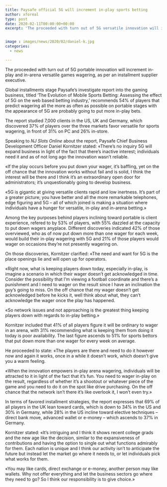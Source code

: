 ```yaml
---
title: Paysafe official 5G will increment in-play sports betting
author: xforeal 
type: post
date: 2020-02-11T00:00:00+00:00
excerpt: 'The proceeded with turn out of 5G versatile innovation will increment in-play and in-arena portable games wagering, as per an installment supplier executive '


image : images/news/2020/02/daniel-k.jpg
categories:
  - news

---
```

The proceeded with turn out of 5G portable innovation will increment in-play and in-arena versatile games wagering, as per an installment supplier executive.

Global installments stage Paysafe&rsquo;s investigate report into the gaming business, titled &lsquo;The Evolution of Mobile Sports Betting: Assessing the effect of 5G on the web based betting industry,&#8217; recommends 54&percnt; of players that predict wagering all the more as often as possible on portable stages with the appearance of 5G are probably going to put more in-play bets.

The report studied 7,000 clients in the US, UK and Germany, which discovered 37&percnt; of players over the three markets favor versatile for sports wagering, in front of 31&percnt; on PC and 26&percnt; in-store.

Speaking to _NJ Slots Online_ about the report, Paysafe Chief Business Development Officer Daniel Kornitzer stated: &#171;There&rsquo;s no inquiry 5G will expand business in light of the fact that there&rsquo;s inactive interest; individuals need it and as of not long ago the innovation wasn&rsquo;t reliable.

&#171;If the play occurs before you put down your wager, it&rsquo;s baffling, yet on the off chance that the innovation works without fail and is solid, I think the interest will be there and I think it&rsquo;s an extraordinary open door for administrators; it&rsquo;s unquestionably going to develop business.

&#171;5G is gigantic at giving versatile clients rapid and low inertness. It&rsquo;s part of a greater picture; you have better and all the more remarkable telephones, edge figuring and 5G &ndash; all of which joined is making a situation where individuals have a hunger for versatile, in-play and in-arena betting.&#187;

Among the key purposes behind players inclining toward portable is client experience, refered to by 53&percnt; of players, with 55&percnt; dazzled at the capacity to put down wagers anyplace. Different discoveries indicated 42&percnt; of those overviewed, who as of now put down more than one wager for each week, would build their in-play wagering with 5G and 21&percnt; of those players would wager on occasions they&rsquo;re not presently wagering on.

On those discoveries, Kornitzer clarified: &#171;The need and want for 5G is the place openings lie and will open up for operators.

&#171;Right now, what is keeping players down today, especially in-play, is imagine a scenario in which their wager doesn&rsquo;t get acknowledged in time. Consider the possibility that I&rsquo;m viewing a football coordinate and there&rsquo;s a punishment and I need to wager on the result since I have an inclination the guy&rsquo;s going to miss. On the off chance that my wager doesn&rsquo;t get acknowledged before he kicks it, well think about what, they can&rsquo;t acknowledge the wager once the play has happened.

&#171;So network issues and not approaching is the greatest thing keeping players down with regards to in-play betting.&#187;

Kornitzer included that 41&percnt; of all players figure it will be ordinary to wager in an arena, with 31&percnt; recommending what is keeping them from doing it today is poor availability. The last figure ascends to 51&percnt; for sports bettors that put down more than one wager for every week on average.

He proceeded to state: &#171;The players are there and need to do it however now and again it works, once in a while it doesn&rsquo;t work, which doesn&rsquo;t give you a warm feeling.

&#171;When the innovation empowers in-play arena wagering, individuals will be attracted to it in light of the fact that it&rsquo;s fun. You need to wager in-play on the result, regardless of whether it&rsquo;s a shootout or whatever piece of the game and you need to do it on the spot like drive purchasing. On the off chance that the network isn&rsquo;t there it&rsquo;s like overlook it, I won&rsquo;t even try.&#187;

In terms of favored installment strategies, the report expresses that 69&percnt; of all players in the UK lean toward cards, which is down to 34&percnt; in the US and 30&percnt; in Germany, while 28&percnt; in the US incline toward elective techniques &ndash; direct bank move, advanced wallet or e-money &ndash; which ascends to 37&percnt; in Germany.

Kornitzer stated: &#171;It&rsquo;s intriguing and I think it shows recent college grads and the new age like the decision, similar to the expansiveness of contributions and having the option to single out what functions admirably for them. Each nation is unique and I think our activity isn&#8217;t to anticipate the future but instead let the market go where it needs to, or let individuals pick what works for them.

&#171;You may like cards, direct exchange or e-money, another person may like wallets. Why not offer everything and let the business sectors go where they need to go? So I think our responsibility is to give choice.&#187;